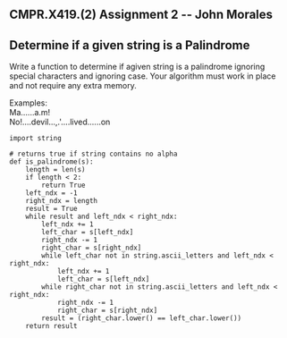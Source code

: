## CMPR.X419.(2) Assignment 2 -- John Morales
## Determine if a given string is a Palindrome

Write a function to determine if agiven string is a palindrome ignoring special characters and ignoring case. Your algorithm must work in place and not require any extra memory.

Examples:  
Ma......a.m!  
No!....devil...,.'....lived......on

```
import string

# returns true if string contains no alpha
def is_palindrome(s):
    length = len(s)
    if length < 2:
        return True
    left_ndx = -1
    right_ndx = length
    result = True
    while result and left_ndx < right_ndx:
        left_ndx += 1
        left_char = s[left_ndx]
        right_ndx -= 1
        right_char = s[right_ndx]
        while left_char not in string.ascii_letters and left_ndx < right_ndx:
            left_ndx += 1
            left_char = s[left_ndx]
        while right_char not in string.ascii_letters and left_ndx < right_ndx:
            right_ndx -= 1
            right_char = s[right_ndx]
        result = (right_char.lower() == left_char.lower())
    return result
```